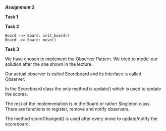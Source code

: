 ***Assignment 3***

**Task 1**

**Task 2**

```puml
Board ->> Board: init_board()
Board ->> Board: move()
```

**Task 3**

We have chosen to implement the Observer Pattern. We tried to model our solution after the one shown in the lecture.

Our actual observer is called Scoreboard and its Interface is called Observer.

In the Scoreboard class the only method is update() which is used to update the scores.

The rest of the implementation is in the Board or rather Singleton class. There are functions to register, remove and notify observers.

The method scoreChanged() is used after every move to update/notify the scoreboard.


